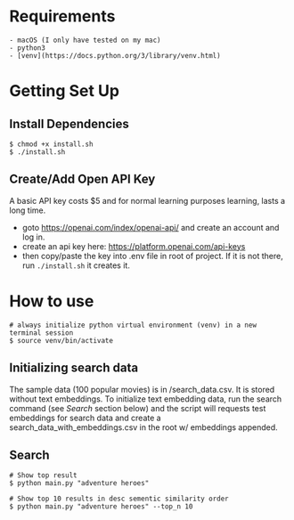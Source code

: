 # Requirements
```
- macOS (I only have tested on my mac)
- python3 
- [venv](https://docs.python.org/3/library/venv.html) 
```

# Getting Set Up

## Install Dependencies

```
$ chmod +x install.sh
$ ./install.sh
```

## Create/Add Open API Key

A basic API key costs $5 and for normal learning purposes learning, lasts a long time. 

- goto https://openai.com/index/openai-api/ and create an account and log in.
- create an api key here: https://platform.openai.com/api-keys
- then copy/paste the key into .env file in root of project. If it is not there, run `./install.sh` it creates it. 

# How to use

```
# always initialize python virtual environment (venv) in a new terminal session
$ source venv/bin/activate
```

## Initializing search data

The sample data (100 popular movies) is in /search_data.csv. It is stored without text embeddings. 
To initialize text embedding data, run the search command (see *Search* section below) and the 
script will requests test embeddings for search data and create a search_data_with_embeddings.csv
in the root w/ embeddings appended.

## Search

```
# Show top result
$ python main.py "adventure heroes"

# Show top 10 results in desc sementic similarity order
$ python main.py "adventure heroes" --top_n 10

```



